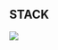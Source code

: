 ## STACK
![](https://img.shields.io/badge/Javascript-F7DF1E?style=flat-square&logo=JavaScript&logoColor=black)
